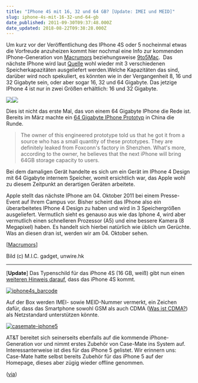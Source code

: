 ```yaml
---
title: "IPhone 4S mit 16, 32 und 64 GB? [Update: IMEI und MEID]"
slug: iphone-4s-mit-16-32-und-64-gb
date_published: 2011-09-30T09:37:48.000Z
date_updated: 2018-08-22T09:38:28.000Z
---
```


Um kurz vor der Veröffentlichung des IPhone 4S oder 5 nocheinmal etwas die Vorfreude anzuheizen kommt hier nochmal eine Info zur kommenden IPhone-Generation von [Macrumors](http://www.macrumors.com/2011/09/30/iphone-4s-n94-to-come-in-16gb-32gb-and-64gb-sizes/) beziehungsweise [9to5Mac](http://9to5mac.com/2011/09/29/next-iphone-to-likely-come-in-64gb-32gb-and-16gb-capacities/).  Das nächste IPhone wird laut [Quelle](http://9to5mac.com/2011/09/29/next-iphone-to-likely-come-in-64gb-32gb-and-16gb-capacities/) wohl wieder mit 3 verschiedenen Speicherkapazitäten ausgeliefert werden.Welche Kapazitäten das sind, darüber wird noch spekuliert, es könnten wie in der Vergangenheit 8, 16 und 32 Gigabyte sein, oder aber sogar 16, 32 und 64 Gigabyte. Das jetzige IPhone 4 ist nur in zwei Größen erhältlich: 16 und 32 Gigabyte.

[![](//picdump.thafaker.de/2011/09/5510357711_4c96673abf.jpg)](__GHOST_URL__/iphone-4s-mit-16-32-und-64-gb/5510357711_4c96673abf/)[![](//picdump.thafaker.de/2011/09/iphone4s64gb.jpg)](__GHOST_URL__/iphone-4s-mit-16-32-und-64-gb/iphone4s64gb/)

Dies ist nicht das erste Mal, das von einem 64 Gigabyte IPhone die Rede ist. Bereits im März machte ein [64 Gigabyte IPhone Prototyp](http://www.macrumors.com/2011/03/08/64gb-iphone-4-prototype-leaked-from-foxconn/) in China die Runde.

> The owner of this engineered prototype told us that he got it from a source who has a small quantity of these prototypes. They are definitely leaked from Foxconn's factory in Shenzhen. What's more, according to the owner, he believes that the next iPhone will bring 64GB storage capacity to users.

Bei dem damaligen Gerät handelte es sich um ein Gerät im IPhone 4 Design mit 64 Gigabyte internem Speicher, womit ersichtlich war, das Apple wohl zu diesem Zeitpunkt an derartigen Geräten arbeitete.

Apple stellt das nächste IPhone am 04. Oktober 2011 bei einem Presse-Event auf Ihrem Campus vor. Bisher scheint das IPhone also ein überarbeitetes IPhone 4 Design zu haben und wird in 3 Speichergrößen ausgeliefert. Vermutlich sieht es genauso aus wie das Iphone 4, wird aber vermutlich einen schnelleren Prozessor (A5) und eine bessere Kamera (8 Megapixel) haben. Es handelt sich hierbei natürlich wie üblich um Gerüchte. Was an diesen dran ist, werden wir am 04. Oktober sehen.

[[Macrumors](http://www.macrumors.com/2011/09/30/iphone-4s-n94-to-come-in-16gb-32gb-and-64gb-sizes/)]

Bild (c) M.I.C. gadget, unwire.hk

---

[**Update**] Das Typenschild für das iPhone 4S (16 GB, weiß) gibt nun einen [weiteren Hinweis darauf](http://9to5mac.com/2011/09/29/iphone-4s-appears-in-apple-inventory/), dass das iPhone 4S kommt.

[![iphone4s_barcode](//picdump.thafaker.de/2011/09/iphone4s_barcode-580x241.jpg)](http://picdump.thafaker.de/2011/09/iphone4s_barcode.jpg)

Auf der Box werden IMEI- sowie MEID-Nummer vermerkt, ein Zeichen dafür, dass das Smartphone sowohl GSM als auch CDMA ([Was ist CDMA?](__GHOST_URL__/neue-iphones-cdma-vs-gsm/)) als Netzstandard unterstützen könnte.

[![casemate-iphone5](//picdump.thafaker.de/2011/09/casemate-iphone5-580x433.jpg)](http://picdump.thafaker.de/2011/09/casemate-iphone5.jpg)

AT&T bereitet sich seinerseits ebenfalls auf die kommende iPhone-Generation vor und nimmt erstes Zubehör von Case-Mate ins System auf. Interessanterweise ist dies für das iPhone 5 gelistet. Wir erinnern uns: Case-Mate hatte selbst bereits Zubehör für das iPhone 5 auf der Homepage, dieses aber zügig wieder offline genommen.

([via](http://www.iphonenotes.de/2011/09/30/iphone-4s-labels-mit-imeimeid-hinweis-auf-dual-mode-gerat/))
